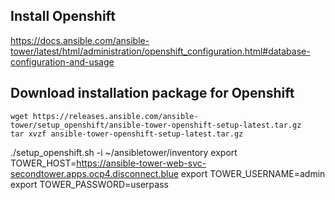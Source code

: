 ## Install Openshift
https://docs.ansible.com/ansible-tower/latest/html/administration/openshift_configuration.html#database-configuration-and-usage

## Download installation package for Openshift
```
wget https://releases.ansible.com/ansible-tower/setup_openshift/ansible-tower-openshift-setup-latest.tar.gz
tar xvzf ansible-tower-openshift-setup-latest.tar.gz
```

 ./setup_openshift.sh -i ~/ansibletower/inventory
export TOWER_HOST=https://ansible-tower-web-svc-secondtower.apps.ocp4.disconnect.blue
export TOWER_USERNAME=admin
export TOWER_PASSWORD=userpass


